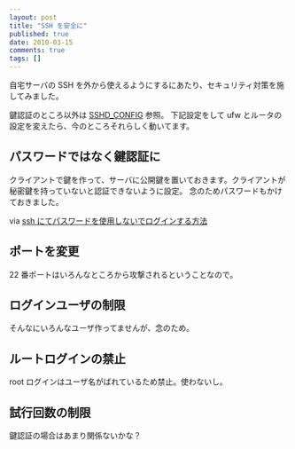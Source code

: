 ```yaml
---
layout: post
title: "SSH を安全に"
published: true
date: 2010-03-15
comments: true
tags: []
---
```


自宅サーバの SSH を外から使えるようにするにあたり、セキュリティ対策を施してみました。

鍵認証のところ以外は [SSHD_CONFIG](http://www.unixuser.org/~euske/doc/openssh/jman/sshd_config.html "5") 参照。
下記設定をして ufw とルータの設定を変えたら、今のところそれらしく動いてます。

## パスワードではなく鍵認証に

クライアントで鍵を作って、サーバに公開鍵を置いておきます。クライアントが秘密鍵を持っていないと認証できないように設定。
念のためパスワードもかけておきました。

via [ssh にてパスワードを使用しないでログインする方法](http://www.turbolinux.co.jp/support/document/knowledge/152.html)

## ポートを変更

22 番ポートはいろんなところから攻撃されるということなので。

## ログインユーザの制限

そんなにいろんなユーザ作ってませんが、念のため。

## ルートログインの禁止

root ログインはユーザ名がばれているため禁止。使わないし。

## 試行回数の制限

鍵認証の場合はあまり関係ないかな？
